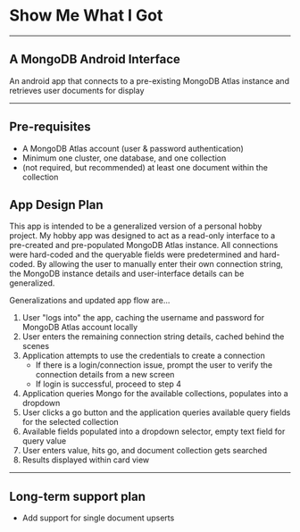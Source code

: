 # Show Me What I Got

----

## A MongoDB Android Interface

An android app that connects to a pre-existing MongoDB Atlas instance and retrieves user documents for display

----
## Pre-requisites
 * A MongoDB Atlas account (user & password authentication)
 * Minimum one cluster, one database, and one collection
 * (not required, but recommended) at least one document within the collection

## App Design Plan
This app is intended to be a generalized version of a personal hobby project.  My hobby app was designed to act as a
read-only interface to a pre-created and pre-populated MongoDB Atlas instance.  All connections were hard-coded and 
the queryable fields were predetermined and hard-coded.  By allowing the user to manually enter their own connection
string, the MongoDB instance details and user-interface details can be generalized.

Generalizations and updated app flow are...
1. User "logs into" the app, caching the username and password for MongoDB Atlas account locally
2. User enters the remaining connection string details, cached behind the scenes
3. Application attempts to use the credentials to create a connection
   * If there is a login/connection issue, prompt the user to verify the connection details from a new screen
   * If login is successful, proceed to step 4
4. Application queries Mongo for the available collections, populates into a dropdown
5. User clicks a go button and the application queries available query fields for the selected collection
6. Available fields populated into a dropdown selector, empty text field for query value
7. User enters value, hits go, and document collection gets searched
8. Results displayed within card view

----

## Long-term support plan
 * Add support for single document upserts